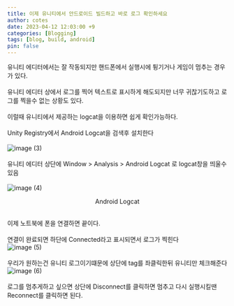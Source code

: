 ```yaml
---
title: 이제 유니티에서 안드로이드 빌드하고 바로 로그 확인하세요
author: cotes
date: 2023-04-12 12:03:00 +9
categories: [Blogging]
tags: [blog, build, android]
pin: false
---
```


유니티 에디터에서는 잘 작동되지만 핸드폰에서 실행시에 튕기거나 게임이 멈추는 경우가 있다. <br/><br/>
유니티 에디터 상에서 로그를 찍어 텍스트로 표시하게 해도되지만 너무 귀찮기도하고 로그를 찍을수 없는 상황도 있다.<br/><br/>
 이럴때 유니티에서 제공하는 logcat을 이용하면 쉽게 확인가능하다. <br/><br/>
 Unity Registry에서 Android Logcat을 검색후 설치한다 <br/><br/>
![image (3)](https://github.com/cotes2020/jekyll-theme-chirpy/assets/124504898/1520c3d2-b5fe-4b6d-b395-5227255e3997)<br/><br/>
유니티 에디터 상단에 Window > Analysis > Android Logcat 로 logcat창을 띄울수있음 <br/><br/>
![image (4)](https://github.com/cotes2020/jekyll-theme-chirpy/assets/124504898/3a7d8763-228e-4d2e-a4d1-966d0daeb6db) <br/> 
<center/> Android Logcat </center> <br/>

이제 노트북에 폰을 연결하면 끝이다. <br/><br/>
연결이 완료되면 하단에 Connected라고 표시되면서 로그가 찍힌다 <br/>
![image (5)](https://github.com/cotes2020/jekyll-theme-chirpy/assets/124504898/5d3f97bc-c326-4e78-a885-b76d52bbee87) <br/><br/>
우리가 원하는건 유니티 로그이기떄문에 상단에 tag를 좌클릭한뒤 유니티만 체크해준다 <br/>
![image (6)](https://github.com/cotes2020/jekyll-theme-chirpy/assets/124504898/a9aa0ad5-e97f-4baa-94d1-01264c74b597) <br/><br/>
로그를 멈추게하고 싶으면 상단에 Disconnect를 클릭하면 멈추고 다시 실행시킬땐 Reconnect를 클릭하면 된다.